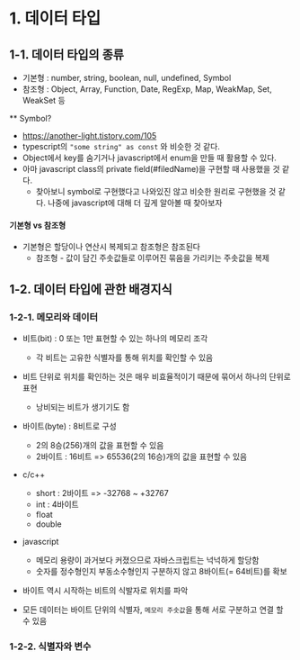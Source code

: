 # 1. 데이터 타입

## 1-1. 데이터 타입의 종류

- 기본형 : number, string, boolean, null, undefined, Symbol
- 참조형 : Object, Array, Function, Date, RegExp, Map, WeakMap, Set, WeakSet 등

\*\* Symbol?

- https://another-light.tistory.com/105
- typescript의 `"some string" as const` 와 비슷한 것 같다.
- Object에서 key를 숨기거나 javascript에서 enum을 만들 때 활용할 수 있다.
- 아마 javascript class의 private field(#filedName)을 구현할 때 사용했을 것 같다.
  - 찾아보니 symbol로 구현했다고 나와있진 않고 비슷한 원리로 구현했을 것 같다. 나중에 javascript에 대해 더 깊게 알아볼 때 찾아보자

#### 기본형 vs 참조형

- 기본형은 할당이나 연산시 복제되고 참조형은 참조된다
  - 참조형 - 값이 담긴 주솟값들로 이루어진 묶음을 가리키는 주솟값을 복제

## 1-2. 데이터 타입에 관한 배경지식

### 1-2-1. 메모리와 데이터

- 비트(bit) : 0 또는 1만 표현할 수 있는 하나의 메모리 조각
  - 각 비트는 고유한 식별자를 통해 위치를 확인할 수 있음
- 비트 단위로 위치를 확인하는 것은 매우 비효율적이기 때문에 묶어서 하나의 단위로 표현
  - 낭비되는 비트가 생기기도 함
- 바이트(byte) : 8비트로 구성
  - 2의 8승(256)개의 값을 표현할 수 있음
  - 2바이트 : 16비트 => 65536(2의 16승)개의 값을 표현할 수 있음
- c/c++

  - short : 2바이트 => -32768 ~ +32767
  - int : 4바이트
  - float
  - double

- javascript

  - 메모리 용량이 과거보다 커졌으므로 자바스크립트는 넉넉하게 할당함
  - 숫자를 정수형인지 부동소수형인지 구분하지 않고 8바이트(= 64비트)를 확보

- 바이트 역시 시작하는 비트의 식발자로 위치를 파악
- 모든 데이터는 바이트 단위의 식별자, `메모리 주솟값`을 통해 서로 구분하고 연결 할 수 있음

### 1-2-2. 식별자와 변수
